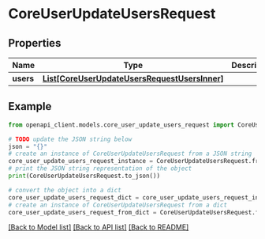 # CoreUserUpdateUsersRequest


## Properties

Name | Type | Description | Notes
------------ | ------------- | ------------- | -------------
**users** | [**List[CoreUserUpdateUsersRequestUsersInner]**](CoreUserUpdateUsersRequestUsersInner.md) |  | 

## Example

```python
from openapi_client.models.core_user_update_users_request import CoreUserUpdateUsersRequest

# TODO update the JSON string below
json = "{}"
# create an instance of CoreUserUpdateUsersRequest from a JSON string
core_user_update_users_request_instance = CoreUserUpdateUsersRequest.from_json(json)
# print the JSON string representation of the object
print(CoreUserUpdateUsersRequest.to_json())

# convert the object into a dict
core_user_update_users_request_dict = core_user_update_users_request_instance.to_dict()
# create an instance of CoreUserUpdateUsersRequest from a dict
core_user_update_users_request_from_dict = CoreUserUpdateUsersRequest.from_dict(core_user_update_users_request_dict)
```
[[Back to Model list]](../README.md#documentation-for-models) [[Back to API list]](../README.md#documentation-for-api-endpoints) [[Back to README]](../README.md)


